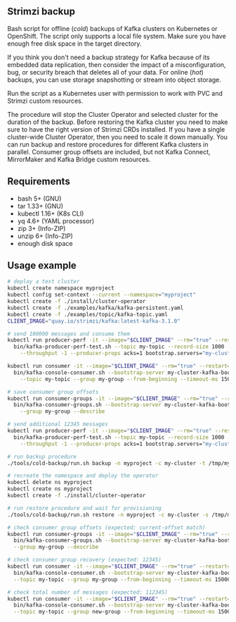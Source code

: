 ## Strimzi backup

Bash script for offline (_cold_) backups of Kafka clusters on Kubernetes or OpenShift. The script only supports a local file system. Make sure you have enough free disk space in the target directory.

If you think you don't need a backup strategy for Kafka because of its embedded data replication, then consider the impact of a misconfiguration, bug, or security breach that deletes all of your data. For online (_hot_) backups, you can use storage snapshotting or stream into object storage.

Run the script as a Kubernetes user with permission to work with PVC and Strimzi custom resources. 

The procedure will stop the Cluster Operator and selected cluster for the duration of the backup. Before restoring the Kafka cluster you need to make sure to have the right version of Strimzi CRDs installed. If you have a single cluster-wide Cluster Operator, then you need to scale it down manually. You can run backup and restore procedures for different Kafka clusters in parallel. Consumer group offsets are included, but not Kafka Connect, MirrorMaker and Kafka Bridge custom resources.

## Requirements

- bash 5+ (GNU)
- tar 1.33+ (GNU)
- kubectl 1.16+ (K8s CLI)
- yq 4.6+ (YAML processor)
- zip 3+ (Info-ZIP)
- unzip 6+ (Info-ZIP)
- enough disk space

## Usage example

```sh
# deploy a test cluster
kubectl create namespace myproject
kubectl config set-context --current --namespace="myproject"
kubectl create -f ./install/cluster-operator
kubectl create -f ./examples/kafka/kafka-persistent.yaml
kubectl create -f ./examples/topic/kafka-topic.yaml
CLIENT_IMAGE="quay.io/strimzi/kafka:latest-kafka-3.1.0"

# send 100000 messages and consume them
kubectl run producer-perf -it --image="$CLIENT_IMAGE" --rm="true" --restart="Never" -- \
  bin/kafka-producer-perf-test.sh --topic my-topic --record-size 1000 --num-records 100000 \
    --throughput -1 --producer-props acks=1 bootstrap.servers="my-cluster-kafka-bootstrap:9092"

kubectl run consumer -it --image="$CLIENT_IMAGE" --rm="true" --restart="Never" -- \
  bin/kafka-console-consumer.sh --bootstrap-server my-cluster-kafka-bootstrap:9092 \
    --topic my-topic --group my-group --from-beginning --timeout-ms 15000

# save consumer group offsets    
kubectl run consumer-groups -it --image="$CLIENT_IMAGE" --rm="true" --restart="Never" -- \
  bin/kafka-consumer-groups.sh --bootstrap-server my-cluster-kafka-bootstrap:9092 \
    --group my-group --describe

# send additional 12345 messages
kubectl run producer-perf -it --image="$CLIENT_IMAGE" --rm="true" --restart="Never" -- \
  bin/kafka-producer-perf-test.sh --topic my-topic --record-size 1000 --num-records 12345 \
    --throughput -1 --producer-props acks=1 bootstrap.servers="my-cluster-kafka-bootstrap:9092"

# run backup procedure
./tools/cold-backup/run.sh backup -n myproject -c my-cluster -t /tmp/my-cluster.zip

# recreate the namespace and deploy the operator
kubectl delete ns myproject
kubectl create ns myproject
kubectl create -f ./install/cluster-operator

# run restore procedure and wait for provisioning
./tools/cold-backup/run.sh restore -n myproject -c my-cluster -s /tmp/my-cluster.zip

# check consumer group offsets (expected: current-offset match)
kubectl run consumer-groups -it --image="$CLIENT_IMAGE" --rm="true" --restart="Never" -- \
  bin/kafka-consumer-groups.sh --bootstrap-server my-cluster-kafka-bootstrap:9092 \
  --group my-group --describe

# check consumer group recovery (expected: 12345)
kubectl run consumer -it --image="$CLIENT_IMAGE" --rm="true" --restart="Never" -- \
  bin/kafka-console-consumer.sh --bootstrap-server my-cluster-kafka-bootstrap:9092 \
  --topic my-topic --group my-group --from-beginning --timeout-ms 15000

# check total number of messages (expected: 112345)
kubectl run consumer -it --image="$CLIENT_IMAGE" --rm="true" --restart="Never" -- \
  bin/kafka-console-consumer.sh --bootstrap-server my-cluster-kafka-bootstrap:9092 \
  --topic my-topic --group new-group --from-beginning --timeout-ms 15000
```
